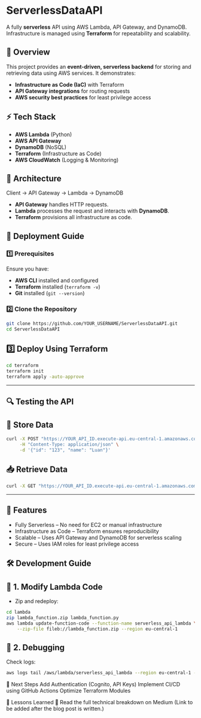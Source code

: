 # ServerlessDataAPI
A fully **serverless** API using AWS Lambda, API Gateway, and DynamoDB. Infrastructure is managed using **Terraform** for repeatability and scalability.

## 📌 Overview
This project provides an **event-driven, serverless backend** for storing and retrieving data using AWS services. It demonstrates:
- **Infrastructure as Code (IaC)** with Terraform
- **API Gateway integrations** for routing requests
- **AWS security best practices** for least privilege access


## ⚡ Tech Stack
- **AWS Lambda** (Python)
- **AWS API Gateway**
- **DynamoDB** (NoSQL)
- **Terraform** (Infrastructure as Code)
- **AWS CloudWatch** (Logging & Monitoring)


## 📂 Architecture

Client → API Gateway → Lambda → DynamoDB

- **API Gateway** handles HTTP requests.
- **Lambda** processes the request and interacts with **DynamoDB**.
- **Terraform** provisions all infrastructure as code.

## 🚀 Deployment Guide

### 1️⃣ Prerequisites
Ensure you have:
- **AWS CLI** installed and configured  
- **Terraform** installed (`terraform -v`)  
- **Git** installed (`git --version`)  

### 2️⃣ Clone the Repository
```bash
git clone https://github.com/YOUR_USERNAME/ServerlessDataAPI.git
cd ServerlessDataAPI
```
## 3️⃣ Deploy Using Terraform
```bash
cd terraform
terraform init
terraform apply -auto-approve
```
---

## 🔍 Testing the API
## 📝 Store Data
```bash
curl -X POST "https://YOUR_API_ID.execute-api.eu-central-1.amazonaws.com/prod/" \
     -H "Content-Type: application/json" \
     -d '{"id": "123", "name": "Luan"}'
```
## 📥 Retrieve Data

```bash
curl -X GET "https://YOUR_API_ID.execute-api.eu-central-1.amazonaws.com/prod/?id=123"
```

---

## 🔧 Features
- Fully Serverless – No need for EC2 or manual infrastructure
- Infrastructure as Code – Terraform ensures reproducibility
- Scalable – Uses API Gateway and DynamoDB for serverless scaling
- Secure – Uses IAM roles for least privilege access

## 🛠 Development Guide
## 🔹 1. Modify Lambda Code
- Zip and redeploy:
```bash
cd lambda
zip lambda_function.zip lambda_function.py
aws lambda update-function-code --function-name serverless_api_lambda \
    --zip-file fileb://lambda_function.zip --region eu-central-1
```
## 🔹 2. Debugging
Check logs:
```bash
aws logs tail /aws/lambda/serverless_api_lambda --region eu-central-1 --format short
```
📌 Next Steps
 Add Authentication (Cognito, API Keys)
 Implement CI/CD using GitHub Actions
 Optimize Terraform Modules
 
📝 Lessons Learned
🔗 Read the full technical breakdown on Medium (Link to be added after the blog post is written.)

